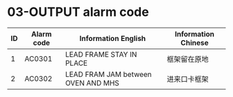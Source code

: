 # 03-OUTPUT alarm code

| ID   | Alarm code | Information  English                | Information  Chinese |
| ---- | ---------- | ----------------------------------- | -------------------- |
| 1    | AC0301     | LEAD  FRAME STAY IN PLACE           | 框架留在原地         |
| 2    | AC0302     | LEAD  FRAM JAM between OVEN AND MHS | 进来口卡框架         |
